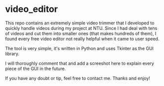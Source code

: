 # video_editor

This repo contains an extremely simple video trimmer that I developed to quickly handle videos during my project at NTU. 
Since I had deal with tens of videos and cut them into smaller ones (that makes hundreds of them), I found every free video editor not really helpful when it came to user speed.

The tool is very simple, it's written in Python and uses Tkinter as the GUI library.  

I will thoroughly comment that and add a screeshot here to explain every piece of the GUI in the future.

If you have any doubt or tip, feel free to contact me.
Thanks and enjoy!
